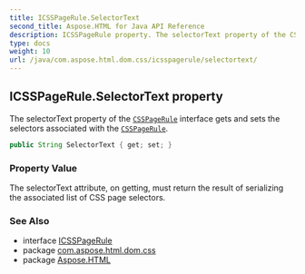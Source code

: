 ```yaml
---
title: ICSSPageRule.SelectorText
second_title: Aspose.HTML for Java API Reference
description: ICSSPageRule property. The selectorText property of the CSSPageRule interface gets and sets the selectors associated with the CSSPageRule
type: docs
weight: 10
url: /java/com.aspose.html.dom.css/icsspagerule/selectortext/
---
```

## ICSSPageRule.SelectorText property

The selectorText property of the [`CSSPageRule`](../) interface gets and sets the selectors associated with the [`CSSPageRule`](../).

```java
public String SelectorText { get; set; }
```

### Property Value

The selectorText attribute, on getting, must return the result of serializing the associated list of CSS page selectors.

### See Also

* interface [ICSSPageRule](../)
* package [com.aspose.html.dom.css](../../../com.aspose.html.dom.css/)
* package [Aspose.HTML](../../../)
